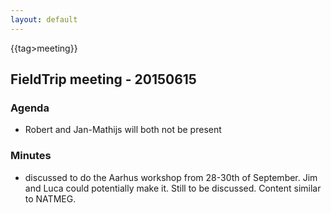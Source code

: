 ```yaml
---
layout: default
---
```


{{tag>meeting}}

## FieldTrip meeting - 20150615

### Agenda

*  Robert and Jan-Mathijs will both not be present

### Minutes

*  discussed to do the Aarhus workshop from 28-30th of September. Jim and Luca could potentially make it. Still to be discussed. Content similar to NATMEG.

